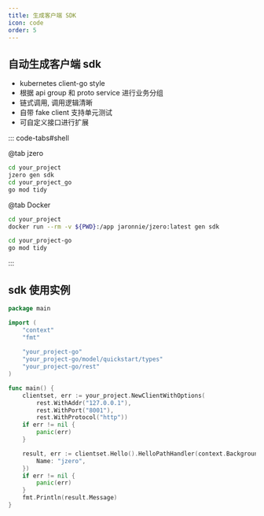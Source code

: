 ```yaml
---
title: 生成客户端 SDK
icon: code
order: 5
---
```


## 自动生成客户端 sdk

* kubernetes client-go style
* 根据 api group 和 proto service 进行业务分组
* 链式调用, 调用逻辑清晰
* 自带 fake client 支持单元测试
* 可自定义接口进行扩展

::: code-tabs#shell

@tab jzero

```bash
cd your_project
jzero gen sdk
cd your_project_go
go mod tidy
```

@tab Docker
```bash
cd your_project
docker run --rm -v ${PWD}:/app jaronnie/jzero:latest gen sdk

cd your_project-go
go mod tidy
```
:::

## sdk 使用实例

```go
package main

import (
	"context"
	"fmt"
	
	"your_project-go"
	"your_project-go/model/quickstart/types"
	"your_project-go/rest"
)

func main() {
	clientset, err := your_project.NewClientWithOptions(
		rest.WithAddr("127.0.0.1"),
		rest.WithPort("8001"),
		rest.WithProtocol("http"))
	if err != nil {
		panic(err)
	}

	result, err := clientset.Hello().HelloPathHandler(context.Background(), &types.PathRequest{
		Name: "jzero",
	})
	if err != nil {
		panic(err)
	}
	fmt.Println(result.Message)
}
```